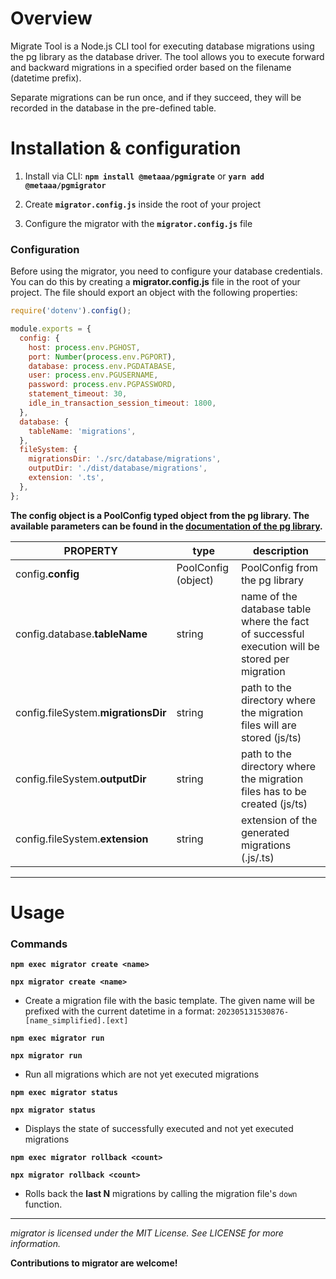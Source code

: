 # **Overview**

Migrate Tool is a Node.js CLI tool for executing database migrations using the pg library as the database driver. The tool allows you to execute forward and backward migrations in a specified order based on the filename (datetime prefix). 

Separate migrations can be run once, and if they succeed, they will be recorded in the database in the pre-defined table.

# **Installation & configuration**

1. Install via CLI: **`npm install @metaaa/pgmigrate`** or **`yarn add @metaaa/pgmigrator`**

2. Create **`migrator.config.js`** inside the root of your project

3. Configure the migrator with the **`migrator.config.js`** file


### **Configuration**

Before using the migrator, you need to configure your database credentials. You can do this by creating a **migrator.config.js** file in the root of your project. The file should export an object with the following properties:

```js
require('dotenv').config();

module.exports = {
  config: {
    host: process.env.PGHOST,
    port: Number(process.env.PGPORT),
    database: process.env.PGDATABASE,
    user: process.env.PGUSERNAME,
    password: process.env.PGPASSWORD,
    statement_timeout: 30,
    idle_in_transaction_session_timeout: 1800,
  },
  database: {
    tableName: 'migrations',
  },
  fileSystem: {
    migrationsDir: './src/database/migrations',
    outputDir: './dist/database/migrations',
    extension: '.ts',
  },
};
```

**The  config object is a PoolConfig typed object from the pg library. The available parameters can be found in the [documentation of the pg library](https://github.com/brianc/node-postgres/blob/master/docs/pages/apis/client.mdx).**

| PROPERTY |type | description |
| -------- | --- | ----------- |
| config.**config** | PoolConfig (object) | PoolConfig from the pg library |
| config.database.**tableName** | string | name of the database table where the fact of successful execution will be stored per migration |
| config.fileSystem.**migrationsDir** | string | path to the directory where the migration files will are stored (js/ts) |
| config.fileSystem.**outputDir** | string | path to the directory where the migration files has to be created (js/ts) |
| config.fileSystem.**extension** | string | extension of the generated migrations (.js/.ts) |

---

# **Usage**

### **Commands**

**`npm exec migrator create <name>`**

**`npx migrator create <name>`**

- Create a migration file with the basic template. The given name will be prefixed with the current datetime in a format: `202305131530876-[name_simplified].[ext]`

**`npm exec migrator run`**

**`npx migrator run`**

- Run all migrations which are not yet executed migrations

**`npm exec migrator status`**

**`npx migrator status`**

- Displays the state of successfully executed and not yet executed migrations

**`npm exec migrator rollback <count>`**

**`npx migrator rollback <count>`**

- Rolls back the **last N** migrations by calling the migration file's `down` function.

---

*migrator is licensed under the MIT License. See LICENSE for more information.*

**Contributions to migrator are welcome!**
